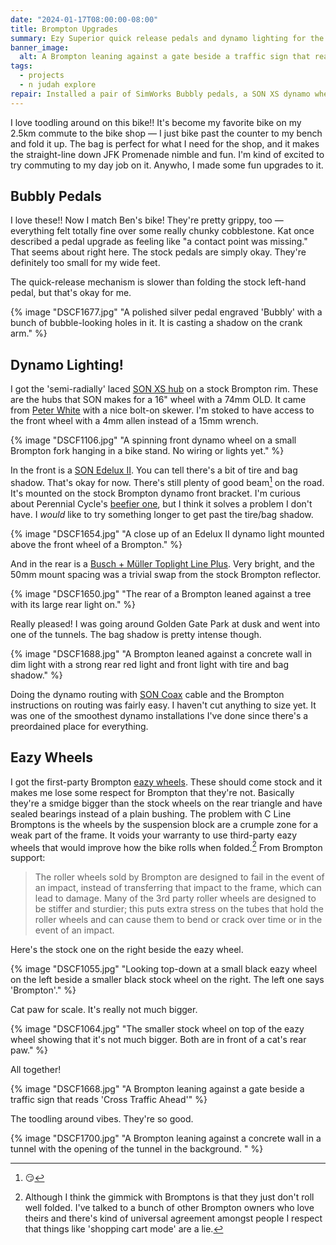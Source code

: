 ```yaml
---
date: "2024-01-17T08:00:00-08:00"
title: Brompton Upgrades
summary: Ezy Superior quick release pedals and dynamo lighting for the toodling around bike.
banner_image:
  alt: A Brompton leaning against a gate beside a traffic sign that reads 'Cross Traffic Ahead'
tags:
  - projects
  - n judah explore
repair: Installed a pair of SimWorks Bubbly pedals, a SON XS dynamo wheel with an Edelux II and Busch+Müller Topline Plus, and the first-party eazy wheels.
---
```


I love toodling around on this bike!! It's become my favorite bike on my 2.5km commute to the bike shop — I just bike past the counter to my bench and fold it up. The bag is perfect for what I need for the shop, and it makes the straight-line down JFK Promenade nimble and fun. I'm kind of excited to try commuting to my day job on it. Anywho, I made some fun upgrades to it.

## Bubbly Pedals

I love these!! Now I match Ben's bike! They're pretty grippy, too — everything felt totally fine over some really chunky cobblestone. Kat once described a pedal upgrade as feeling like "a contact point was missing." That seems about right here. The stock pedals are simply okay. They're definitely too small for my wide feet.

The quick-release mechanism is slower than folding the stock left-hand pedal, but that's okay for me.

{% image "DSCF1677.jpg" "A polished silver pedal engraved 'Bubbly' with a bunch of bubble-looking holes in it. It is casting a shadow on the crank arm." %}

## Dynamo Lighting!

I got the 'semi-radially' laced [SON XS hub](https://nabendynamo.de/en/products/hub-dynamos/for-folding-bikes/) on a stock Brompton rim. These are the hubs that SON makes for a 16" wheel with a 74mm OLD. It came from [Peter White](https://www.peterwhitecycles.com) with a nice bolt-on skewer. I'm stoked to have access to the front wheel with a 4mm allen instead of a 15mm wrench.

{% image "DSCF1106.jpg" "A spinning front dynamo wheel on a small Brompton fork hanging in a bike stand. No wiring or lights yet." %}

In the front is a [SON Edelux II](https://nabendynamo.de/en/products/headlights/edelux-2/). You can tell there's a bit of tire and bag shadow. That's okay for now. There's still plenty of good beam[^2] on the road. It's mounted on the stock Brompton dynamo front bracket. I'm curious about Perennial Cycle's [beefier one](https://www.perennialcycle.com/heavy-duty-brompton-headlight-bracket.html), but I think it solves a problem I don't have. I _would_ like to try something longer to get past the tire/bag shadow.

[^2]: 😏

{% image "DSCF1654.jpg" "A close up of an Edelux II dynamo light mounted above the front wheel of a Brompton." %}

And in the rear is a [Busch + Müller Toplight Line Plus](https://www.bumm.de/en/products/dynamo-rucklichter/produkt/323alt.html?). Very bright, and the 50mm mount spacing was a trivial swap from the stock Brompton reflector.

{% image "DSCF1650.jpg" "The rear of a Brompton leaned against a tree with its large rear light on." %}

Really pleased! I was going around Golden Gate Park at dusk and went into one of the tunnels. The bag shadow is pretty intense though.

{% image "DSCF1688.jpg" "A Brompton leaned against a concrete wall in dim light with a strong rear red light and front light with tire and bag shadow." %}

Doing the dynamo routing with [SON Coax](https://nabendynamo.de/en/products/wiring/) cable and the Brompton instructions on routing was fairly easy. I haven't cut anything to size yet. It was one of the smoothest dynamo installations I've done since there's a preordained place for everything.

## Eazy Wheels

I got the first-party Brompton [eazy wheels](https://us.brompton.com/p/684/eazy-wheel-rollers-with-fittings-6mm-holes). These should come stock and it makes me lose some respect for Brompton that they're not. Basically they're a smidge bigger than the stock wheels on the rear triangle and have sealed bearings instead of a plain bushing. The problem with C Line Bromptons is the wheels by the suspension block are a crumple zone for a weak part of the frame. It voids your warranty to use third-party eazy wheels that would improve how the bike rolls when folded.[^1] From Brompton support:

> The roller wheels sold by Brompton are designed to fail in the event of an impact, instead of transferring that impact to the frame, which can lead to damage. Many of the 3rd party roller wheels are designed to be stiffer and sturdier; this puts extra stress on the tubes that hold the roller wheels and can cause them to bend or crack over time or in the event of an impact.

[^1]: Although I think the gimmick with Bromptons is that they just don't roll well folded. I've talked to a bunch of other Brompton owners who love theirs and there's kind of universal agreement amongst people I respect that things like 'shopping cart mode' are a lie.

Here's the stock one on the right beside the eazy wheel.

{% image "DSCF1055.jpg" "Looking top-down at a small black eazy wheel on the left beside a smaller black stock wheel on the right. The left one says 'Brompton'." %}

Cat paw for scale. It's really not much bigger.

{% image "DSCF1064.jpg" "The smaller stock wheel on top of the eazy wheel showing that it's not much bigger. Both are in front of a cat's rear paw." %}

All together!

{% image "DSCF1668.jpg" "A Brompton leaning against a gate beside a traffic sign that reads 'Cross Traffic Ahead'" %}

The toodling around vibes. They're so good.

{% image "DSCF1700.jpg" "A Brompton leaning against a concrete wall in a tunnel with the opening of the tunnel in the background. " %}
